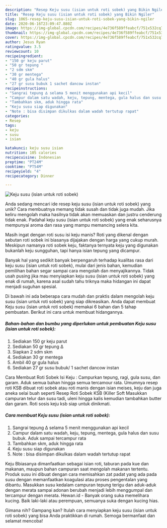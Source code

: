 ```yaml
---
description: "Resep Keju susu (isian untuk roti sobek) yang Bikin Ngiler"
title: "Resep Keju susu (isian untuk roti sobek) yang Bikin Ngiler"
slug: 1065-resep-keju-susu-isian-untuk-roti-sobek-yang-bikin-ngiler
date: 2020-06-16T23:09:47.880Z
image: https://img-global.cpcdn.com/recipes/4e736f589ffeabcf/751x532cq70/keju-susu-isian-untuk-roti-sobek-foto-resep-utama.jpg
thumbnail: https://img-global.cpcdn.com/recipes/4e736f589ffeabcf/751x532cq70/keju-susu-isian-untuk-roti-sobek-foto-resep-utama.jpg
cover: https://img-global.cpcdn.com/recipes/4e736f589ffeabcf/751x532cq70/keju-susu-isian-untuk-roti-sobek-foto-resep-utama.jpg
author: Jesus Ryan
ratingvalue: 3.5
reviewcount: 10
recipeingredient:
- "150 gr keju parut"
- "50 gr tepung "
- "2 sdm skm"
- "30 gr mentega"
- "40 gr gula halus"
- "27 gr susu bubuk 1 sachet dancow instan"
recipeinstructions:
- "Sangrai tepung ∆ selama 5 menit menggunakan api kecil"
- "Campur dalam satu wadah, keju, tepung, mentega, gula halus dan susu bubuk. Aduk sampai tercampur rata"
- "Tambahkan skm, aduk hingga rata"
- "Keju susu siap digunakan"
- "Note : bisa disimpan dikulkas dalam wadah tertutup rapat"
categories:
- Resep
tags:
- keju
- susu
- isian

katakunci: keju susu isian 
nutrition: 105 calories
recipecuisine: Indonesian
preptime: "PT24M"
cooktime: "PT54M"
recipeyield: "4"
recipecategory: Dinner

---
```



![Keju susu (isian untuk roti sobek)](https://img-global.cpcdn.com/recipes/4e736f589ffeabcf/751x532cq70/keju-susu-isian-untuk-roti-sobek-foto-resep-utama.jpg)

Anda sedang mencari ide resep keju susu (isian untuk roti sobek) yang unik? Cara membuatnya memang tidak susah dan tidak juga mudah. Jika keliru mengolah maka hasilnya tidak akan memuaskan dan justru cenderung tidak enak. Padahal keju susu (isian untuk roti sobek) yang enak seharusnya mempunyai aroma dan rasa yang mampu memancing selera kita.

Masih ingat dengan roti susu isi keju manis? Roti yang dikenal dengan sebutan roti sobek ini biasanya dijajakan dengan harga yang cukup murah. Meskipun namanya roti sobek keju, faktanya ternyata keju yang digunakan bukanlah keju sungguhan, tapi hanya isian tepung yang dicampur.

Banyak hal yang sedikit banyak berpengaruh terhadap kualitas rasa dari keju susu (isian untuk roti sobek), mulai dari jenis bahan, kemudian pemilihan bahan segar sampai cara mengolah dan menyajikannya. Tidak usah pusing jika mau menyiapkan keju susu (isian untuk roti sobek) yang enak di rumah, karena asal sudah tahu triknya maka hidangan ini dapat menjadi suguhan spesial.


Di bawah ini ada beberapa cara mudah dan praktis dalam mengolah keju susu (isian untuk roti sobek) yang siap dikreasikan. Anda dapat membuat Keju susu (isian untuk roti sobek) memakai 6 bahan dan 5 tahap pembuatan. Berikut ini cara untuk membuat hidangannya.

<!--inarticleads1-->

##### Bahan-bahan dan bumbu yang diperlukan untuk pembuatan Keju susu (isian untuk roti sobek):

1. Sediakan 150 gr keju parut
1. Sediakan 50 gr tepung ∆
1. Siapkan 2 sdm skm
1. Sediakan 30 gr mentega
1. Ambil 40 gr gula halus
1. Sediakan 27 gr susu bubuk/ 1 sachet dancow instan


Cara Membuat Roti Sobek Isi Keju : Campurkan tepung, ragi, gula susu, dan garam. Aduk semua bahan hingga semua tercamour rata. Umumnya resep roti KSB dibuat roti sobek atau roti manis dengan isian meises, keju dan juga aneka selai buah seperti Resep Roti Sobek KSB (Killer Soft Masukkan campuran telur dan susu tadi, uleni hingga kalis kemudian tambahkan butter dan garam. Roti sosis keju ksb siap untuk dinikmati. 

<!--inarticleads2-->

##### Cara membuat Keju susu (isian untuk roti sobek):

1. Sangrai tepung ∆ selama 5 menit menggunakan api kecil
1. Campur dalam satu wadah, keju, tepung, mentega, gula halus dan susu bubuk. Aduk sampai tercampur rata
1. Tambahkan skm, aduk hingga rata
1. Keju susu siap digunakan
1. Note : bisa disimpan dikulkas dalam wadah tertutup rapat


Keju Bbiasanya dimanfaatkan sebagai isian roti, taburan pada kue dan makanan, maupun bahan campuran saat mengolah makanan tertentu. Produk susu ini dibuat dengan cara memisahkan zat padat yang ada pada susu dengan memanfaatkan koagulasi atau proses pengentalan yang dibantu. Masukkan susu kedalam campuran tepung terigu dan aduk-aduk dengan merata sampai adonan berubah menjadi lebih menggumpal dan tercampur dengan merata. Hewan.id - Banyak orang suka memelihara kucing. Baik laki-laki atau perempuan, semuanya suka dengan kucing hias. 

Gimana nih? Gampang kan? Itulah cara menyiapkan keju susu (isian untuk roti sobek) yang bisa Anda praktikkan di rumah. Semoga bermanfaat dan selamat mencoba!
